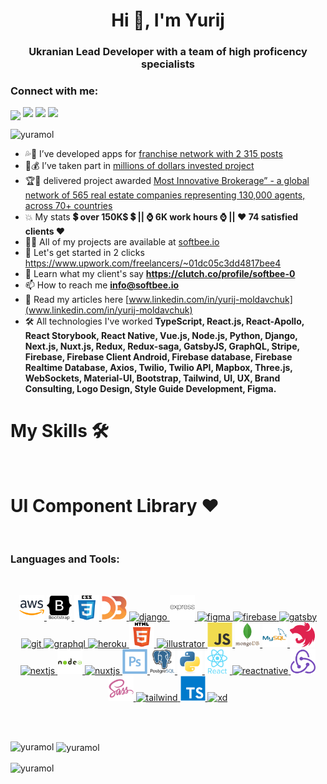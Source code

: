 <h1 align="center">Hi 👋, I'm Yurij</h1>

<h3 align="center">Ukranian Lead Developer with a team of high proficency specialists</h3>

<h3 align="left">Connect with me:</h3>

<p>

<a href="https://linkedin.com/in/yurij-moldavchuk" target="blank"><img align="center" src="https://cdn.discordapp.com/attachments/1123990368896176219/1158424784321925170/Frame_1419.png?ex=651c32a7&is=651ae127&hm=4547178d63ce1695f5aea3e310c3b4dfcb7635a1fb947599e1b3424a289d8558" style="max-width: 100%;" /></a> 
<a href="https://clutch.co/profile/softbee-0" targe="blank"><img src="https://cdn.discordapp.com/attachments/1123990368896176219/1158424784816849016/Frame_1417.png?ex=651c32a7&is=651ae127&hm=adf85b478c0460c8dc27145253368e82427821dd31e89bf14ec1a14309e95e48" style="max-width: 100%;"/></a>
<a href="mailto:info@softbee.io" targe="blank"><img src="https://cdn.discordapp.com/attachments/1123990368896176219/1158424785060122635/Frame_1418.png?ex=651c32a7&is=651ae127&hm=8326f121ad6e31d0ff42fb0c6fafbe3b852e3cf4cfff403f077ae4f48057163a" style="max-width: 100%;"/></a>
<a href="https://www.upwork.com/freelancers/~01dc05c3dd4817bee4/" style="max-width: 100%;" target="blank" alt="upwork">
<img src="https://cdn.discordapp.com/attachments/1123990368896176219/1158424784598736967/Frame_1416.png?ex=651c32a7&is=651ae127&hm=fc955c054db1987e2407538ea166772c4728a1229fb8da7aa53f762f560dffcf" style="max-width: 100%;"/>
</a>

</p>

<p align="left"> <img src="https://komarev.com/ghpvc/?username=yuramol&label=Profile%20views&color=0e75b6&style=flat" alt="yuramol" /> </p>

- 💦🚗 I’ve developed apps for [franchise network with 2 315 posts](https://luxwash.ua/)
- 🤑💰 I’ve taken part in [millions of dollars invested project](https://gapnurse.com/)
- 🏆🥇 delivered project awarded [Most Innovative Brokerage” - a global network of 565 real estate companies representing 130,000 agents, across 70+ countries](https://plumbid.com/)
- 💥 My stats **💲 over 150K$ 💲 || ⌚ 6K work hours ⌚ || ❤ 74 satisfied clients ❤**
- 👨‍💻 All of my projects are available at [softbee.io](softbee.io)
- 🤝 Let's get started in 2 clicks https://www.upwork.com/freelancers/~01dc05c3dd4817bee4
- 💬 Learn what my client's say **https://clutch.co/profile/softbee-0**
- 📫 How to reach me **info@softbee.io**
- 📄 Read my articles here [www.linkedin.com/in/yurij-moldavchuk](www.linkedin.com/in/yurij-moldavchuk)
- 🛠 All technologies I've worked **TypeScript, React.js, React-Apollo, React Storybook, React Native, Vue.js, Node.js, Python, Django, Next.js, Nuxt.js, Redux, Redux-saga, GatsbyJS, GraphQL, Stripe, Firebase, Firebase Client Android, Firebase database, Firebase Realtime Database, Axios, Twilio, Twilio API, Mapbox, Three.js, WebSockets, Material-UI, Bootstrap, Tailwind, UI, UX, Brand Consulting, Logo Design, Style Guide Development, Figma.**


<div dir="auto">
<h1 dir="auto">My Skills 🛠️</h1>
<p dir="auto"><a target="_blank" rel="noopener noreferrer nofollow" href="https://camo.githubusercontent.com/268ac512e333b69600eb9773a8f80b7a251f4d6149642a50a551d4798183d621/68747470733a2f2f696d672e736869656c64732e696f2f62616467652f52656163742d3230323332413f7374796c653d666f722d7468652d6261646765266c6f676f3d7265616374266c6f676f436f6c6f723d363144414642"><img src="https://camo.githubusercontent.com/268ac512e333b69600eb9773a8f80b7a251f4d6149642a50a551d4798183d621/68747470733a2f2f696d672e736869656c64732e696f2f62616467652f52656163742d3230323332413f7374796c653d666f722d7468652d6261646765266c6f676f3d7265616374266c6f676f436f6c6f723d363144414642" alt="" data-canonical-src="https://img.shields.io/badge/React-20232A?style=for-the-badge&amp;logo=react&amp;logoColor=61DAFB" style="max-width: 100%;"></a>
<a target="_blank" rel="noopener noreferrer nofollow" href="https://camo.githubusercontent.com/f92c2adee602b2b57dec49103f952d892c23aed99a92d2b132bb0e545af81e71/68747470733a2f2f696d672e736869656c64732e696f2f62616467652f52656163746e61746976652d3230323332413f7374796c653d666f722d7468652d6261646765266c6f676f3d7265616374266c6f676f436f6c6f723d363144414642"><img src="https://camo.githubusercontent.com/f92c2adee602b2b57dec49103f952d892c23aed99a92d2b132bb0e545af81e71/68747470733a2f2f696d672e736869656c64732e696f2f62616467652f52656163746e61746976652d3230323332413f7374796c653d666f722d7468652d6261646765266c6f676f3d7265616374266c6f676f436f6c6f723d363144414642" alt="" data-canonical-src="https://img.shields.io/badge/Reactnative-20232A?style=for-the-badge&amp;logo=react&amp;logoColor=61DAFB" style="max-width: 100%;"></a>
<a target="_blank" rel="noopener noreferrer nofollow" href="https://camo.githubusercontent.com/9e98eab478e098342c2933b383b774088b092bff05174f33637fa6307253e8ee/68747470733a2f2f696d672e736869656c64732e696f2f62616467652f547970655363726970742d3331373843363f7374796c653d666f722d7468652d6261646765266c6f676f3d74797065736372697074266c6f676f436f6c6f723d7768697465"><img src="https://camo.githubusercontent.com/9e98eab478e098342c2933b383b774088b092bff05174f33637fa6307253e8ee/68747470733a2f2f696d672e736869656c64732e696f2f62616467652f547970655363726970742d3331373843363f7374796c653d666f722d7468652d6261646765266c6f676f3d74797065736372697074266c6f676f436f6c6f723d7768697465" alt="" data-canonical-src="https://img.shields.io/badge/TypeScript-3178C6?style=for-the-badge&amp;logo=typescript&amp;logoColor=white" style="max-width: 100%;"></a>
<a target="_blank" rel="noopener noreferrer nofollow" href="https://camo.githubusercontent.com/cf0fd363d937c79b7d333d13eccbd17081e6ff5eb0d9869a3fe0f2a90552e0a8/68747470733a2f2f696d672e736869656c64732e696f2f62616467652f72656475782d3736346162633f7374796c653d666f722d7468652d6261646765266c6f676f3d7265647578266c6f676f436f6c6f723d7768697465"><img src="https://camo.githubusercontent.com/cf0fd363d937c79b7d333d13eccbd17081e6ff5eb0d9869a3fe0f2a90552e0a8/68747470733a2f2f696d672e736869656c64732e696f2f62616467652f72656475782d3736346162633f7374796c653d666f722d7468652d6261646765266c6f676f3d7265647578266c6f676f436f6c6f723d7768697465" alt="" data-canonical-src="https://img.shields.io/badge/redux-764abc?style=for-the-badge&amp;logo=redux&amp;logoColor=white" style="max-width: 100%;"></a>
<a target="_blank" rel="noopener noreferrer nofollow" href="https://camo.githubusercontent.com/0edc28739705fec20932845afba1526e8fbf5f2347d58b67d311bbc08e26f337/68747470733a2f2f696d672e736869656c64732e696f2f62616467652f6772617068716c2d6535333561623f7374796c653d666f722d7468652d6261646765266c6f676f3d6772617068716c266c6f676f436f6c6f723d7768697465"><img src="https://camo.githubusercontent.com/0edc28739705fec20932845afba1526e8fbf5f2347d58b67d311bbc08e26f337/68747470733a2f2f696d672e736869656c64732e696f2f62616467652f6772617068716c2d6535333561623f7374796c653d666f722d7468652d6261646765266c6f676f3d6772617068716c266c6f676f436f6c6f723d7768697465" alt="" data-canonical-src="https://img.shields.io/badge/graphql-e535ab?style=for-the-badge&amp;logo=graphql&amp;logoColor=white" style="max-width: 100%;"></a>
<a target="_blank" rel="noopener noreferrer nofollow" href="https://camo.githubusercontent.com/9d07c04bdd98c662d5df9d4e1cc1de8446ffeaebca330feb161f1fb8e1188204/68747470733a2f2f696d672e736869656c64732e696f2f62616467652f4a6176615363726970742d4637444631453f7374796c653d666f722d7468652d6261646765266c6f676f3d6a617661736372697074266c6f676f436f6c6f723d626c61636b"><img src="https://camo.githubusercontent.com/9d07c04bdd98c662d5df9d4e1cc1de8446ffeaebca330feb161f1fb8e1188204/68747470733a2f2f696d672e736869656c64732e696f2f62616467652f4a6176615363726970742d4637444631453f7374796c653d666f722d7468652d6261646765266c6f676f3d6a617661736372697074266c6f676f436f6c6f723d626c61636b" alt="" data-canonical-src="https://img.shields.io/badge/JavaScript-F7DF1E?style=for-the-badge&amp;logo=javascript&amp;logoColor=black" style="max-width: 100%;"></a>
<a target="_blank" rel="noopener noreferrer nofollow" href="https://camo.githubusercontent.com/d63d473e728e20a286d22bb2226a7bf45a2b9ac6c72c59c0e61e9730bfe4168c/68747470733a2f2f696d672e736869656c64732e696f2f62616467652f48544d4c352d4533344632363f7374796c653d666f722d7468652d6261646765266c6f676f3d68746d6c35266c6f676f436f6c6f723d7768697465"><img src="https://camo.githubusercontent.com/d63d473e728e20a286d22bb2226a7bf45a2b9ac6c72c59c0e61e9730bfe4168c/68747470733a2f2f696d672e736869656c64732e696f2f62616467652f48544d4c352d4533344632363f7374796c653d666f722d7468652d6261646765266c6f676f3d68746d6c35266c6f676f436f6c6f723d7768697465" alt="" data-canonical-src="https://img.shields.io/badge/HTML5-E34F26?style=for-the-badge&amp;logo=html5&amp;logoColor=white" style="max-width: 100%;"></a>
<a target="_blank" rel="noopener noreferrer nofollow" href="https://camo.githubusercontent.com/3a0f693cfa032ea4404e8e02d485599bd0d192282b921026e89d271aaa3d7565/68747470733a2f2f696d672e736869656c64732e696f2f62616467652f435353332d3135373242363f7374796c653d666f722d7468652d6261646765266c6f676f3d63737333266c6f676f436f6c6f723d7768697465"><img src="https://camo.githubusercontent.com/3a0f693cfa032ea4404e8e02d485599bd0d192282b921026e89d271aaa3d7565/68747470733a2f2f696d672e736869656c64732e696f2f62616467652f435353332d3135373242363f7374796c653d666f722d7468652d6261646765266c6f676f3d63737333266c6f676f436f6c6f723d7768697465" alt="" data-canonical-src="https://img.shields.io/badge/CSS3-1572B6?style=for-the-badge&amp;logo=css3&amp;logoColor=white" style="max-width: 100%;"></a></p>
</div>

<div dir="auto">
<h1 dir="auto">UI Component Library ❤️</h1>
<div dir="auto">
<p dir="auto"><a target="_blank" rel="noopener noreferrer nofollow" href="https://camo.githubusercontent.com/322f54acabfa76438821ff0c5f1a26e38459e04293da32ad69bccace97d1b90c/68747470733a2f2f696d672e736869656c64732e696f2f62616467652f73746f7279626f6f6b2d6666353238633f7374796c653d666f722d7468652d6261646765266c6f676f3d73746f7279626f6f6b266c6f676f436f6c6f723d7768697465"><img src="https://camo.githubusercontent.com/322f54acabfa76438821ff0c5f1a26e38459e04293da32ad69bccace97d1b90c/68747470733a2f2f696d672e736869656c64732e696f2f62616467652f73746f7279626f6f6b2d6666353238633f7374796c653d666f722d7468652d6261646765266c6f676f3d73746f7279626f6f6b266c6f676f436f6c6f723d7768697465" alt="" data-canonical-src="https://img.shields.io/badge/storybook-ff528c?style=for-the-badge&amp;logo=storybook&amp;logoColor=white" style="max-width: 100%;"></a>
<a target="_blank" rel="noopener noreferrer nofollow" href="https://camo.githubusercontent.com/6bf0a3da56dbc0ca5afef22850e1c9ee12ae5bac7611a7a1879ca1299d147994/68747470733a2f2f696d672e736869656c64732e696f2f62616467652f6d75692d3032376666653f7374796c653d666f722d7468652d6261646765266c6f676f3d6d7569266c6f676f436f6c6f723d7768697465"><img src="https://camo.githubusercontent.com/6bf0a3da56dbc0ca5afef22850e1c9ee12ae5bac7611a7a1879ca1299d147994/68747470733a2f2f696d672e736869656c64732e696f2f62616467652f6d75692d3032376666653f7374796c653d666f722d7468652d6261646765266c6f676f3d6d7569266c6f676f436f6c6f723d7768697465" alt="" data-canonical-src="https://img.shields.io/badge/mui-027ffe?style=for-the-badge&amp;logo=mui&amp;logoColor=white" style="max-width: 100%;"></a>
<a target="_blank" rel="noopener noreferrer nofollow" href="https://camo.githubusercontent.com/a511fb888b5b9ed5719a5f2b7ee0c79dcc1974a93d34c22c15734920d5b484c6/68747470733a2f2f696d672e736869656c64732e696f2f62616467652f616e74642d3331373843363f7374796c653d666f722d7468652d6261646765266c6f676f3d616e7464266c6f676f436f6c6f723d7768697465"><img src="https://camo.githubusercontent.com/a511fb888b5b9ed5719a5f2b7ee0c79dcc1974a93d34c22c15734920d5b484c6/68747470733a2f2f696d672e736869656c64732e696f2f62616467652f616e74642d3331373843363f7374796c653d666f722d7468652d6261646765266c6f676f3d616e7464266c6f676f436f6c6f723d7768697465" alt="" data-canonical-src="https://img.shields.io/badge/antd-3178C6?style=for-the-badge&amp;logo=antd&amp;logoColor=white" style="max-width: 100%;"></a>
<a target="_blank" rel="noopener noreferrer nofollow" href="https://camo.githubusercontent.com/1f1c932ebde512760146073a3a7509e303f80577aeaa44f4c2fb4223f1127450/68747470733a2f2f696d672e736869656c64732e696f2f62616467652f726561637473747261702d3331373843363f7374796c653d666f722d7468652d6261646765266c6f676f3d72656163742d7374726170266c6f676f436f6c6f723d7768697465"><img src="https://camo.githubusercontent.com/1f1c932ebde512760146073a3a7509e303f80577aeaa44f4c2fb4223f1127450/68747470733a2f2f696d672e736869656c64732e696f2f62616467652f726561637473747261702d3331373843363f7374796c653d666f722d7468652d6261646765266c6f676f3d72656163742d7374726170266c6f676f436f6c6f723d7768697465" alt="" data-canonical-src="https://img.shields.io/badge/reactstrap-3178C6?style=for-the-badge&amp;logo=react-strap&amp;logoColor=white" style="max-width: 100%;"></a>
<a target="_blank" rel="noopener noreferrer nofollow" href="https://camo.githubusercontent.com/f841d7ee58a2b3fc366a6f5c6021993b3610c96b1f6f26887e8b98f1c7a8cf3e/68747470733a2f2f696d672e736869656c64732e696f2f62616467652f7461696c77696e646373732d3338626466393f7374796c653d666f722d7468652d6261646765266c6f676f3d7461696c77696e64637373266c6f676f436f6c6f723d7768697465"><img src="https://camo.githubusercontent.com/f841d7ee58a2b3fc366a6f5c6021993b3610c96b1f6f26887e8b98f1c7a8cf3e/68747470733a2f2f696d672e736869656c64732e696f2f62616467652f7461696c77696e646373732d3338626466393f7374796c653d666f722d7468652d6261646765266c6f676f3d7461696c77696e64637373266c6f676f436f6c6f723d7768697465" alt="" data-canonical-src="https://img.shields.io/badge/tailwindcss-38bdf9?style=for-the-badge&amp;logo=tailwindcss&amp;logoColor=white" style="max-width: 100%;"></a></p>
</div>
</div>

<h3 align="left">Languages and Tools:</h3>
</br>
<p align="center"> <a href="https://aws.amazon.com" target="_blank" rel="noreferrer"> <img src="https://raw.githubusercontent.com/devicons/devicon/master/icons/amazonwebservices/amazonwebservices-original-wordmark.svg" alt="aws" width="40" height="40"/> </a> <a href="https://getbootstrap.com" target="_blank" rel="noreferrer"> <img src="https://raw.githubusercontent.com/devicons/devicon/master/icons/bootstrap/bootstrap-plain-wordmark.svg" alt="bootstrap" width="40" height="40"/> </a> <a href="https://www.w3schools.com/css/" target="_blank" rel="noreferrer"> <img src="https://raw.githubusercontent.com/devicons/devicon/master/icons/css3/css3-original-wordmark.svg" alt="css3" width="40" height="40"/> </a> <a href="https://d3js.org/" target="_blank" rel="noreferrer"> <img src="https://raw.githubusercontent.com/devicons/devicon/master/icons/d3js/d3js-original.svg" alt="d3js" width="40" height="40"/> </a> <a href="https://www.djangoproject.com/" target="_blank" rel="noreferrer"> <img src="https://cdn.worldvectorlogo.com/logos/django.svg" alt="django" width="40" height="40"/> </a> <a href="https://expressjs.com" target="_blank" rel="noreferrer"> <img src="https://raw.githubusercontent.com/devicons/devicon/master/icons/express/express-original-wordmark.svg" alt="express" width="40" height="40"/> </a> <a href="https://www.figma.com/" target="_blank" rel="noreferrer"> <img src="https://www.vectorlogo.zone/logos/figma/figma-icon.svg" alt="figma" width="40" height="40"/> </a> <a href="https://firebase.google.com/" target="_blank" rel="noreferrer"> <img src="https://www.vectorlogo.zone/logos/firebase/firebase-icon.svg" alt="firebase" width="40" height="40"/> </a> <a href="https://www.gatsbyjs.com/" target="_blank" rel="noreferrer"> <img src="https://www.vectorlogo.zone/logos/gatsbyjs/gatsbyjs-icon.svg" alt="gatsby" width="40" height="40"/> </a> <a href="https://git-scm.com/" target="_blank" rel="noreferrer"> <img src="https://www.vectorlogo.zone/logos/git-scm/git-scm-icon.svg" alt="git" width="40" height="40"/> </a> <a href="https://graphql.org" target="_blank" rel="noreferrer"> <img src="https://www.vectorlogo.zone/logos/graphql/graphql-icon.svg" alt="graphql" width="40" height="40"/> </a> <a href="https://heroku.com" target="_blank" rel="noreferrer"> <img src="https://www.vectorlogo.zone/logos/heroku/heroku-icon.svg" alt="heroku" width="40" height="40"/> </a> <a href="https://www.w3.org/html/" target="_blank" rel="noreferrer"> <img src="https://raw.githubusercontent.com/devicons/devicon/master/icons/html5/html5-original-wordmark.svg" alt="html5" width="40" height="40"/> </a> <a href="https://www.adobe.com/in/products/illustrator.html" target="_blank" rel="noreferrer"> <img src="https://www.vectorlogo.zone/logos/adobe_illustrator/adobe_illustrator-icon.svg" alt="illustrator" width="40" height="40"/> </a> <a href="https://developer.mozilla.org/en-US/docs/Web/JavaScript" target="_blank" rel="noreferrer"> <img src="https://raw.githubusercontent.com/devicons/devicon/master/icons/javascript/javascript-original.svg" alt="javascript" width="40" height="40"/> </a> <a href="https://www.mongodb.com/" target="_blank" rel="noreferrer"> <img src="https://raw.githubusercontent.com/devicons/devicon/master/icons/mongodb/mongodb-original-wordmark.svg" alt="mongodb" width="40" height="40"/> </a> <a href="https://www.mysql.com/" target="_blank" rel="noreferrer"> <img src="https://raw.githubusercontent.com/devicons/devicon/master/icons/mysql/mysql-original-wordmark.svg" alt="mysql" width="40" height="40"/> </a> <a href="https://nestjs.com/" target="_blank" rel="noreferrer"> <img src="https://raw.githubusercontent.com/devicons/devicon/master/icons/nestjs/nestjs-plain.svg" alt="nestjs" width="40" height="40"/> </a> <a href="https://nextjs.org/" target="_blank" rel="noreferrer"> <img src="https://cdn.worldvectorlogo.com/logos/nextjs-2.svg" alt="nextjs" width="40" height="40"/> </a> <a href="https://nodejs.org" target="_blank" rel="noreferrer"> <img src="https://raw.githubusercontent.com/devicons/devicon/master/icons/nodejs/nodejs-original-wordmark.svg" alt="nodejs" width="40" height="40"/> </a> <a href="https://nuxtjs.org/" target="_blank" rel="noreferrer"> <img src="https://www.vectorlogo.zone/logos/nuxtjs/nuxtjs-icon.svg" alt="nuxtjs" width="40" height="40"/> </a> <a href="https://www.photoshop.com/en" target="_blank" rel="noreferrer"> <img src="https://raw.githubusercontent.com/devicons/devicon/master/icons/photoshop/photoshop-line.svg" alt="photoshop" width="40" height="40"/> </a> <a href="https://www.postgresql.org" target="_blank" rel="noreferrer"> <img src="https://raw.githubusercontent.com/devicons/devicon/master/icons/postgresql/postgresql-original-wordmark.svg" alt="postgresql" width="40" height="40"/> </a> <a href="https://www.python.org" target="_blank" rel="noreferrer"> <img src="https://raw.githubusercontent.com/devicons/devicon/master/icons/python/python-original.svg" alt="python" width="40" height="40"/> </a> <a href="https://reactjs.org/" target="_blank" rel="noreferrer"> <img src="https://raw.githubusercontent.com/devicons/devicon/master/icons/react/react-original-wordmark.svg" alt="react" width="40" height="40"/> </a> <a href="https://reactnative.dev/" target="_blank" rel="noreferrer"> <img src="https://reactnative.dev/img/header_logo.svg" alt="reactnative" width="40" height="40"/> </a> <a href="https://redux.js.org" target="_blank" rel="noreferrer"> <img src="https://raw.githubusercontent.com/devicons/devicon/master/icons/redux/redux-original.svg" alt="redux" width="40" height="40"/> </a> <a href="https://sass-lang.com" target="_blank" rel="noreferrer"> <img src="https://raw.githubusercontent.com/devicons/devicon/master/icons/sass/sass-original.svg" alt="sass" width="40" height="40"/> </a> <a href="https://tailwindcss.com/" target="_blank" rel="noreferrer"> <img src="https://www.vectorlogo.zone/logos/tailwindcss/tailwindcss-icon.svg" alt="tailwind" width="40" height="40"/> </a> <a href="https://www.typescriptlang.org/" target="_blank" rel="noreferrer"> <img src="https://raw.githubusercontent.com/devicons/devicon/master/icons/typescript/typescript-original.svg" alt="typescript" width="40" height="40"/> </a> <a href="https://www.adobe.com/products/xd.html" target="_blank" rel="noreferrer"> <img src="https://cdn.worldvectorlogo.com/logos/adobe-xd.svg" alt="xd" width="40" height="40"/> </a> </p>
<br/>
<br/>
<p><img align="left" src="https://github-readme-stats.vercel.app/api/top-langs?username=yuramol&show_icons=true&locale=en&layout=compact" alt="yuramol" /></p>

<p>&nbsp;<img align="center" src="https://github-readme-stats.vercel.app/api?username=yuramol&show_icons=true&locale=en" alt="yuramol" /></p>

<p><img align="center" src="https://github-readme-streak-stats.herokuapp.com/?user=yuramol&" alt="yuramol" /></p>
